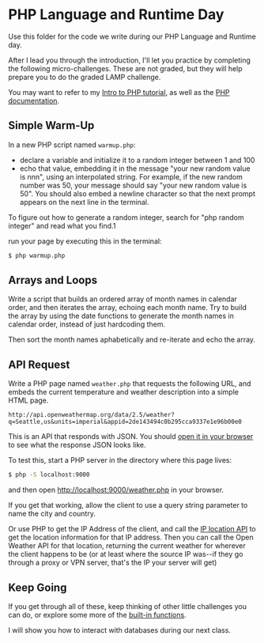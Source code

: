 # PHP Language and Runtime Day

Use this folder for the code we write during our PHP Language and Runtime day.

After I lead you through the introduction, I'll let you practice by completing the following micro-challenges. These are not graded, but they will help prepare you to do the graded LAMP challenge.

You may want to refer to my [Intro to PHP tutorial](https://info344.ischool.uw.edu/course/tutorials/php-intro), as well as the [PHP documentation](https://secure.php.net/manual/en/). 

## Simple Warm-Up

In a new PHP script named `warmup.php`:
- declare a variable and initialize it to a random integer between 1 and 100
- echo that value, embedding it in the message "your new random value is nnn", using an interpolated string. For example, if the new random number was 50, your message should say "your new random value is 50". You should also embed a newline character so that the next prompt appears on the next line in the terminal.

To figure out how to generate a random integer, search for "php random integer" and read what you find.1

run your page by executing this in the terminal:
```bash
$ php warmup.php
```

## Arrays and Loops

Write a script that builds an ordered array of month names in calendar order, and then iterates the array, echoing each month name. Try to build the array by using the date functions to generate the month names in calendar order, instead of just hardcoding them. 

Then sort the month names aphabetically and re-iterate and echo the array. 

## API Request

Write a PHP page named `weather.php` that requests the following URL, and embeds the current temperature and weather description into a simple HTML page.

```
http://api.openweathermap.org/data/2.5/weather?q=Seattle,us&units=imperial&appid=2de143494c0b295cca9337e1e96b00e0
```  

This is an API that responds with JSON. You should [open it in your browser](http://api.openweathermap.org/data/2.5/weather?q=Seattle,us&units=imperial&appid=2de143494c0b295cca9337e1e96b00e0) to see what the response JSON looks like.

To test this, start a PHP server in the directory where this page lives:

```bash
$ php -S localhost:9000
```

and then open [http://localhost:9000/weather.php](http://localhost:9000/weather.php) in your browser.

If you get that working, allow the client to use a query string parameter to name the city and country.

Or use PHP to get the IP Address of the client, and call the [IP location API](http://ip-api.com/docs/api:json) to get the location information for that IP address. Then you can call the Open Weather API for that location, returning the current weather for wherever the client happens to be (or at least where the source IP was--if they go through a proxy or VPN server, that's the IP your server will get) 

## Keep Going

If you get through all of these, keep thinking of other little challenges you can do, or explore some more of the [built-in functions](http://php.net/manual/en/funcref.php).

I will show you how to interact with databases during our next class.
